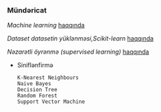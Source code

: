 ### Mündəricat

*_Machine learning_* [haqqında](../blob/master/Giriş.ipynb)




*_Dataset datasetin yüklənməsi,Scikit-learn_* [haqqında](../blob/master/dataset.ipynb) 




*_Nəzarətli öyrənmə (supervised learning)_* [haqqında](../blob/master/.ipynb) 




* Siniflənfirmə

      K-Nearest Neighbours 
      Naive Bayes 
      Decision Tree
      Random Forest
      Support Vector Machine

